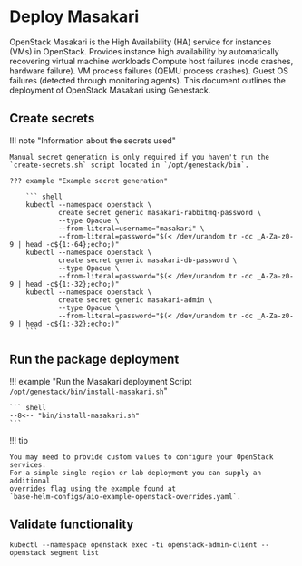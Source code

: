 # Deploy Masakari

OpenStack Masakari is the High Availability (HA) service for instances (VMs) in OpenStack.
Provides instance high availability by automatically recovering virtual machine workloads
Compute host failures (node crashes, hardware failure).
VM process failures (QEMU process crashes).
Guest OS failures (detected through monitoring agents). This document outlines the deployment of OpenStack Masakari using Genestack.

## Create secrets

!!! note "Information about the secrets used"

    Manual secret generation is only required if you haven't run the
    `create-secrets.sh` script located in `/opt/genestack/bin`.

    ??? example "Example secret generation"

        ``` shell
        kubectl --namespace openstack \
                create secret generic masakari-rabbitmq-password \
                --type Opaque \
                --from-literal=username="masakari" \
                --from-literal=password="$(< /dev/urandom tr -dc _A-Za-z0-9 | head -c${1:-64};echo;)"
        kubectl --namespace openstack \
                create secret generic masakari-db-password \
                --type Opaque \
                --from-literal=password="$(< /dev/urandom tr -dc _A-Za-z0-9 | head -c${1:-32};echo;)"
        kubectl --namespace openstack \
                create secret generic masakari-admin \
                --type Opaque \
                --from-literal=password="$(< /dev/urandom tr -dc _A-Za-z0-9 | head -c${1:-32};echo;)"
        ```

## Run the package deployment

!!! example "Run the Masakari deployment Script `/opt/genestack/bin/install-masakari.sh`"

    ``` shell
    --8<-- "bin/install-masakari.sh"
    ```

!!! tip

    You may need to provide custom values to configure your OpenStack services.
    For a simple single region or lab deployment you can supply an additional
    overrides flag using the example found at
    `base-helm-configs/aio-example-openstack-overrides.yaml`.

## Validate functionality

``` shell
kubectl --namespace openstack exec -ti openstack-admin-client -- openstack segment list
```
